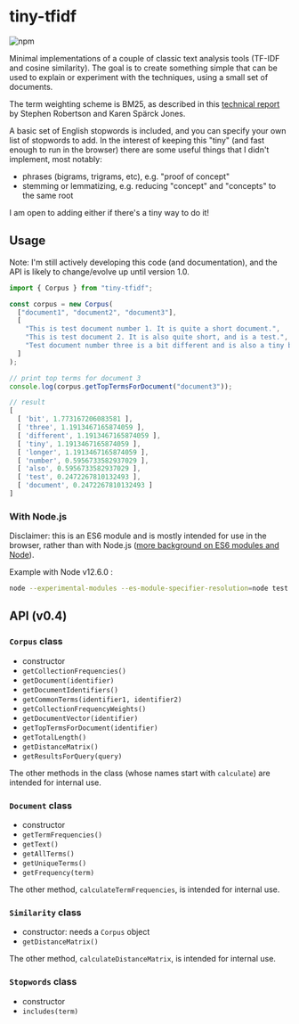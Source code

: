 # tiny-tfidf
![npm](https://img.shields.io/npm/v/tiny-tfidf.svg)

Minimal implementations of a couple of classic text analysis tools (TF-IDF and cosine similarity). The goal is to create something simple that can be used to explain or experiment with the techniques, using a small set of documents.

The term weighting scheme is BM25, as described in this [technical report](https://www.cl.cam.ac.uk/techreports/UCAM-CL-TR-356.pdf) by Stephen Robertson and Karen Spärck Jones.

A basic set of English stopwords is included, and you can specify your own list of stopwords to add. In the interest of keeping this "tiny" (and fast enough to run in the browser) there are some useful things that I didn't implement, most notably:
- phrases (bigrams, trigrams, etc), e.g. "proof of concept"
- stemming or lemmatizing, e.g. reducing "concept" and "concepts" to the same root

I am open to adding either if there's a tiny way to do it!

## Usage

Note: I'm still actively developing this code (and documentation), and the API is likely to change/evolve up until version 1.0.

```js
import { Corpus } from "tiny-tfidf";

const corpus = new Corpus(
  ["document1", "document2", "document3"],
  [
    "This is test document number 1. It is quite a short document.",
    "This is test document 2. It is also quite short, and is a test.",
    "Test document number three is a bit different and is also a tiny bit longer."
  ]
);

// print top terms for document 3
console.log(corpus.getTopTermsForDocument("document3"));

// result
[
  [ 'bit', 1.773167206083581 ],
  [ 'three', 1.1913467165874059 ],
  [ 'different', 1.1913467165874059 ],
  [ 'tiny', 1.1913467165874059 ],
  [ 'longer', 1.1913467165874059 ],
  [ 'number', 0.5956733582937029 ],
  [ 'also', 0.5956733582937029 ],
  [ 'test', 0.2472267810132493 ],
  [ 'document', 0.2472267810132493 ]
]
```

### With Node.js

Disclaimer: this is an ES6 module and is mostly intended for use in the browser, rather than with Node.js ([more background on ES6 modules and Node](https://github.com/nodejs/modules/blob/master/doc/announcement.md#es-module-code-in-packages)).

Example with Node v12.6.0 :

```sh
node --experimental-modules --es-module-specifier-resolution=node test.js
```
## API (v0.4)

### `Corpus` class

- constructor
- `getCollectionFrequencies()`
- `getDocument(identifier)`
- `getDocumentIdentifiers()`
- `getCommonTerms(identifier1, identifier2)`
- `getCollectionFrequencyWeights()`
- `getDocumentVector(identifier)`
- `getTopTermsForDocument(identifier)`
- `getTotalLength()`
- `getDistanceMatrix()`
- `getResultsForQuery(query)`

The other methods in the class (whose names start with `calculate`) are intended for internal use.

### `Document` class

- constructor
- `getTermFrequencies()`
- `getText()`
- `getAllTerms()`
- `getUniqueTerms()`
- `getFrequency(term)`

The other method, `calculateTermFrequencies`, is intended for internal use.

### `Similarity` class

- constructor: needs a `Corpus` object
- `getDistanceMatrix()`

The other method, `calculateDistanceMatrix`, is intended for internal use.

### `Stopwords` class

- constructor
- `includes(term)`
